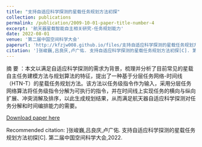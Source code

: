 ```yaml
---
title: "支持自适应科学探测的星载任务规划方法初探"
collection: publications
permalink: /publication/2009-10-01-paper-title-number-4
excerpt: '航天器星载智能自主相关研究-任务规划能力'
date: 2022-08-01
venue: '第二届中国空间科学大会'
paperurl: 'http://kfzjw008.github.io/files/支持自适应科学探测的星载任务规划方法初探-张峻巍-20210525-2-终稿-中国空间科学大会.pdf'
citation: ']张峻巍,吕良庆,卢广佑. 支持自适应科学探测的星载任务规划方法初探[C]. 第二届中国空间科学大会,2022'
---
```

摘 要 ：本文以满足自适应科学探测的需求为背景，梳理并分析了目前常见的星载自主任务建模方法与规划算法的特征，提出了一种基于分层任务网络-时间线（HTN-T）的星载任务规划方法。该方法以任务级指令作为输入，采用分层任务网络算法将任务级指令分解为可执行的指令，并在时间线上实现任务的横向与纵向扩展、冲突消解及排序，以此生成规划结果，从而满足航天器自适应科学探测对任务分解和时间编排能力的需要。 

[Download paper here](http://kfzjw008.github.io/files/支持自适应科学探测的星载任务规划方法初探-张峻巍-20210525-2-终稿-中国空间科学大会.pdf)

Recommended citation: ]张峻巍,吕良庆,卢广佑. 支持自适应科学探测的星载任务规划方法初探[C]. 第二届中国空间科学大会,2022.